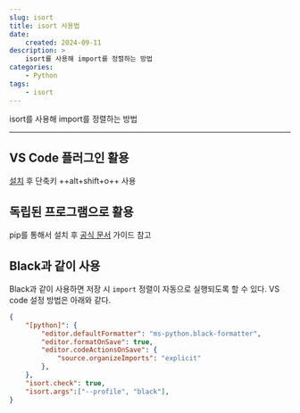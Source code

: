 ```yaml
---
slug: isort
title: isort 사용법
date:
    created: 2024-09-11
description: >
    isort를 사용해 import를 정렬하는 방법
categories:
    - Python
tags:
    - isort
---
```


isort를 사용해 import를 정렬하는 방법  

<!-- more -->

---

## VS Code 플러그인 활용

[설치](https://marketplace.visualstudio.com/items?itemName=ms-python.isort) 후 단축키 ++alt+shift+o++ 사용  

## 독립된 프로그램으로 활용

pip를 통해서 설치 후 [공식 문서](https://pycqa.github.io/isort/#using-isort) 가이드 참고  

## Black과 같이 사용

Black과 같이 사용하면 저장 시 `import` 정렬이 자동으로 실행되도록 할 수 있다. VS code 설정 방법은 아래와 같다.  

```json
{
    "[python]": {
        "editor.defaultFormatter": "ms-python.black-formatter",
        "editor.formatOnSave": true,
        "editor.codeActionsOnSave": {
            "source.organizeImports": "explicit"
        },
    },
    "isort.check": true,
    "isort.args":["--profile", "black"],
}
```
